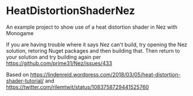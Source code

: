 # HeatDistortionShaderNez
An example project to show use of a heat distortion shader in Nez with Monogame

If you are having trouble where it says Nez can't build, try opening the Nez solution, retoring Nuget packages and then building that. Then return to your solution and try building again per https://github.com/prime31/Nez/issues/433

Based on https://lindenreid.wordpress.com/2018/03/05/heat-distortion-shader-tutorial/ and https://twitter.com/rilemtwit/status/1083758729441525760